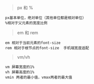 > px 和 %

```
px基本单位，绝对单位（其他单位都是相对单位）
%相对于父元素的宽度比例
```

> em 和 rem

```
em 相对于当前元素的font-size
rem 相对于根节点的font-size  手机端宽度适配
```

> vm/vh

```
vm 屏幕宽度的1%
vh 屏幕高度的1%
vmin 两者的最小值，vmax两者的最大值
```
